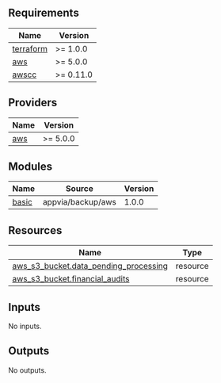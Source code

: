 <!-- BEGIN_TF_DOCS -->
## Requirements

| Name | Version |
|------|---------|
| <a name="requirement_terraform"></a> [terraform](#requirement\_terraform) | >= 1.0.0 |
| <a name="requirement_aws"></a> [aws](#requirement\_aws) | >= 5.0.0 |
| <a name="requirement_awscc"></a> [awscc](#requirement\_awscc) | >= 0.11.0 |

## Providers

| Name | Version |
|------|---------|
| <a name="provider_aws"></a> [aws](#provider\_aws) | >= 5.0.0 |

## Modules

| Name | Source | Version |
|------|--------|---------|
| <a name="module_basic"></a> [basic](#module\_basic) | appvia/backup/aws | 1.0.0 |

## Resources

| Name | Type |
|------|------|
| [aws_s3_bucket.data_pending_processing](https://registry.terraform.io/providers/hashicorp/aws/latest/docs/resources/s3_bucket) | resource |
| [aws_s3_bucket.financial_audits](https://registry.terraform.io/providers/hashicorp/aws/latest/docs/resources/s3_bucket) | resource |

## Inputs

No inputs.

## Outputs

No outputs.
<!-- END_TF_DOCS -->